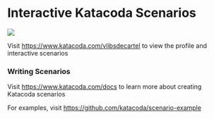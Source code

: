 # Interactive Katacoda Scenarios

[![](http://shields.katacoda.com/katacoda/vlibsdecartel/count.svg)](https://www.katacoda.com/vlibsdecartel "Get your profile on Katacoda.com")

Visit https://www.katacoda.com/vlibsdecartel to view the profile and interactive scenarios

### Writing Scenarios
Visit https://www.katacoda.com/docs to learn more about creating Katacoda scenarios

For examples, visit https://github.com/katacoda/scenario-example
